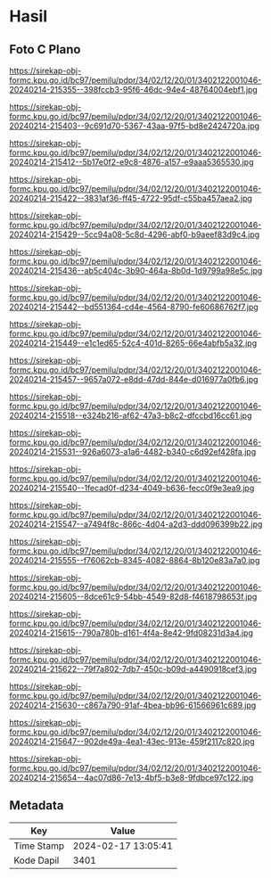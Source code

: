 # Hasil

## Foto C Plano

https://sirekap-obj-formc.kpu.go.id/bc97/pemilu/pdpr/34/02/12/20/01/3402122001046-20240214-215355--398fccb3-95f6-46dc-94e4-48764004ebf1.jpg

https://sirekap-obj-formc.kpu.go.id/bc97/pemilu/pdpr/34/02/12/20/01/3402122001046-20240214-215403--9c691d70-5367-43aa-97f5-bd8e2424720a.jpg

https://sirekap-obj-formc.kpu.go.id/bc97/pemilu/pdpr/34/02/12/20/01/3402122001046-20240214-215412--5b17e0f2-e9c8-4876-a157-e9aaa5365530.jpg

https://sirekap-obj-formc.kpu.go.id/bc97/pemilu/pdpr/34/02/12/20/01/3402122001046-20240214-215422--3831af36-ff45-4722-95df-c55ba457aea2.jpg

https://sirekap-obj-formc.kpu.go.id/bc97/pemilu/pdpr/34/02/12/20/01/3402122001046-20240214-215429--5cc94a08-5c8d-4296-abf0-b9aeef83d9c4.jpg

https://sirekap-obj-formc.kpu.go.id/bc97/pemilu/pdpr/34/02/12/20/01/3402122001046-20240214-215436--ab5c404c-3b90-464a-8b0d-1d9799a98e5c.jpg

https://sirekap-obj-formc.kpu.go.id/bc97/pemilu/pdpr/34/02/12/20/01/3402122001046-20240214-215442--bd551364-cd4e-4564-8790-fe60686762f7.jpg

https://sirekap-obj-formc.kpu.go.id/bc97/pemilu/pdpr/34/02/12/20/01/3402122001046-20240214-215449--e1c1ed65-52c4-401d-8265-66e4abfb5a32.jpg

https://sirekap-obj-formc.kpu.go.id/bc97/pemilu/pdpr/34/02/12/20/01/3402122001046-20240214-215457--9657a072-e8dd-47dd-844e-d016977a0fb6.jpg

https://sirekap-obj-formc.kpu.go.id/bc97/pemilu/pdpr/34/02/12/20/01/3402122001046-20240214-215518--e324b216-af62-47a3-b8c2-dfccbd16cc61.jpg

https://sirekap-obj-formc.kpu.go.id/bc97/pemilu/pdpr/34/02/12/20/01/3402122001046-20240214-215531--926a6073-a1a6-4482-b340-c6d92ef428fa.jpg

https://sirekap-obj-formc.kpu.go.id/bc97/pemilu/pdpr/34/02/12/20/01/3402122001046-20240214-215540--1fecad0f-d234-4049-b636-fecc0f9e3ea9.jpg

https://sirekap-obj-formc.kpu.go.id/bc97/pemilu/pdpr/34/02/12/20/01/3402122001046-20240214-215547--a7494f8c-866c-4d04-a2d3-ddd096399b22.jpg

https://sirekap-obj-formc.kpu.go.id/bc97/pemilu/pdpr/34/02/12/20/01/3402122001046-20240214-215555--f76062cb-8345-4082-8864-8b120e83a7a0.jpg

https://sirekap-obj-formc.kpu.go.id/bc97/pemilu/pdpr/34/02/12/20/01/3402122001046-20240214-215605--8dce61c9-54bb-4549-82d8-f4618798653f.jpg

https://sirekap-obj-formc.kpu.go.id/bc97/pemilu/pdpr/34/02/12/20/01/3402122001046-20240214-215615--790a780b-d161-4f4a-8e42-9fd08231d3a4.jpg

https://sirekap-obj-formc.kpu.go.id/bc97/pemilu/pdpr/34/02/12/20/01/3402122001046-20240214-215622--79f7a802-7db7-450c-b09d-a4490918cef3.jpg

https://sirekap-obj-formc.kpu.go.id/bc97/pemilu/pdpr/34/02/12/20/01/3402122001046-20240214-215630--c867a790-91af-4bea-bb96-61566961c689.jpg

https://sirekap-obj-formc.kpu.go.id/bc97/pemilu/pdpr/34/02/12/20/01/3402122001046-20240214-215647--902de49a-4ea1-43ec-913e-459f2117c820.jpg

https://sirekap-obj-formc.kpu.go.id/bc97/pemilu/pdpr/34/02/12/20/01/3402122001046-20240214-215654--4ac07d86-7e13-4bf5-b3e8-9fdbce97c122.jpg


## Metadata

| Key        | Value               |
| ---------- | ------------------- |
| Time Stamp | 2024-02-17 13:05:41 |
| Kode Dapil | 3401                |



